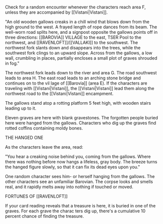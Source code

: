 Check for a random encounter whenever the characters reach area F, unless they are accompanied by [[Vistani|Vistani]].

"An old wooden gallows creaks in a chill wind that blows down from the high ground to the west. A frayed length of rope dances from its beam. The well-worn road splits here, and a signpost opposite the gallows points off in three directions: [[BAROVIA]] VILLAGE to the east, TSER Pool to the northwest, and [[RAVENLOFT]]/[[VALLAKI]] to the southwest. The northwest fork slants down and disappears into the trees, while the southwest fork clings to an upward slope. Across from the gallows, a low wall, crumbling in places, partially encloses a small plot of graves shrouded in fog."

The northwest fork leads down to the river and area G. The road southwest leads to area H. The east road leads to an arching stone bridge and continues on to the vil­ lage of [[Barovia]] (area E). If the characters are traveling with [[Vistani|Vistani]], the [[Vistani|Vistani]] lead them along the northwest road to the [[Vistani|Vistani]] encampment.

The gallows stand atop a rotting platform 5 feet high, with wooden stairs leading up to it.

Eleven graves are here with blank gravestones. The forgotten people buried here were hanged from the gallows. Characters who dig up the graves find rotted coffins containing moldy bones.

THE HANGED ONE

As the characters leave the area, read: 

"You hear a creaking noise behind you, coming from the gallows. Where there was nothing before now hangs a lifeless, gray body. The breeze turns the hanged figure slowly, so that it can fix its dead eyes upon you."

One random character sees him- or herself hanging from the gallows. The other characters see an unfamiliar Barovian. The corpse looks and smells real, and it rapidly melts away into nothing if touched or moved.

FORTUNES OF [[RAVENLOFT]]

If your card reading reveals that a treasure is here, it is buried in one of the graves. For each grave the charac­ ters dig up, there's a cumulative 10 percent chance of finding the treasure.